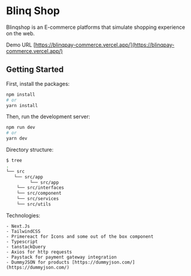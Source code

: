 # Blinq Shop

Blinqshop is an E-commerce platforms that simulate shopping experience on the web.

Demo URL [https://blinqpay-commerce.vercel.app/](https://blinqpay-commerce.vercel.app/)

## Getting Started

First, install the packages:

```bash
npm install
# or
yarn install
```

Then, run the development server:

```bash
npm run dev
# or
yarn dev
```

Directory structure:

```bash
$ tree
.
└── src
   └── src/app
         └── src/app
    └── src/interfaces
    └── src/component
    └── src/services
    └── src/utils
```

Technologies:

```
- Next.Js
- TailwindCSS
- Primereact for Icons and some out of the box component
- Typescript
- tanstackQuery
- Axios for http requests
- Paystack for payment gateway integration
- DummyJSON for products [https://dummyjson.com/](https://dummyjson.com/)
```
